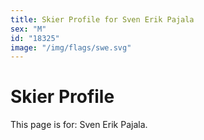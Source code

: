 ```yaml
---
title: Skier Profile for Sven Erik Pajala
sex: "M"
id: "18325"
image: "/img/flags/swe.svg" 
---
```


# Skier Profile

This page is for: Sven Erik Pajala.
    